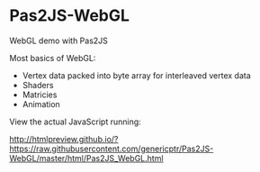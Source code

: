 # Pas2JS-WebGL
WebGL demo with Pas2JS

Most basics of WebGL:

- Vertex data packed into byte array for interleaved vertex data
- Shaders
- Matricies
- Animation

View the actual JavaScript running:

http://htmlpreview.github.io/?https://raw.githubusercontent.com/genericptr/Pas2JS-WebGL/master/html/Pas2JS_WebGL.html
